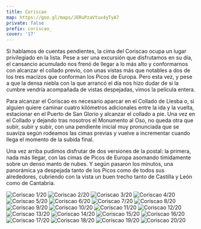 ```yaml
---
title: Coriscao
map: https://goo.gl/maps/JERuPzaVtux4yTyA7
private: false
prefix: coriscao_
cover: '17'
---
```

Si hablamos de cuentas pendientes, la cima del Coriscao ocupa un lugar privilegiado en la lista. Pese a ser una excursión que disfrutamos en su día, el cansancio acumulado nos frenó de llegar a lo más alto y conformarnos con alcanzar el collado previo, con unas vistas más que notables a dos de los tres macizos que conforman los Picos de Europa. Pero esta vez, y pese a que la densa niebla con la que arrancó el día nos hizo dudar de si la cumbre vendría acompañada de vistas despejadas, vimos la película entera.

Para alcanzar el Coriscao es necesario aparcar en el Collado de Llesba o, si alguien quiere caminar cuatro kilómetros adicionales entre la ida y la vuelta, estacionar en el Puerto de San Glorio y alcanzar el collado a pie. Una vez en el Collado y dejando tras nosotros el Monumento al Oso, no queda otra que subir, subir y subir, con una pendiente inicial muy pronunciada que se suaviza según rodeamos las cimas previas y vuelve a incrementar cuando llega el momento de la subida final.

Una vez arriba pudimos disfrutar de dos versiones de la postal: la primera, nada más llegar, con las cimas de Picos de Europa asomando tímidamente sobre un denso manto de nubes. Y según pasaron los minutos, una panorámica ya despejada tanto de los Picos como de todos sus alrededores, cubriendo con la vista un buen trecho tanto de Castilla y León como de Cantabria.

![Coriscao 1/20](01)
![Coriscao 2/20](02)
![Coriscao 3/20](03)
![Coriscao 4/20](04)
![Coriscao 5/20](05)
![Coriscao 6/20](06)
![Coriscao 7/20](07)
![Coriscao 8/20](08)
![Coriscao 9/20](09)
![Coriscao 10/20](10)
![Coriscao 11/20](11)
![Coriscao 12/20](12)
![Coriscao 13/20](13)
![Coriscao 14/20](14)
![Coriscao 15/20](15)
![Coriscao 16/20](16)
![Coriscao 17/20](17)
![Coriscao 18/20](18)
![Coriscao 19/20](19)
![Coriscao 20/20](20)